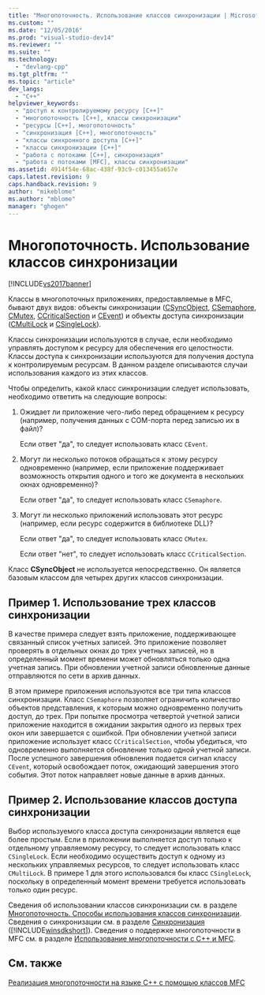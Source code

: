 ```yaml
---
title: "Многопоточность. Использование классов синхронизации | Microsoft Docs"
ms.custom: ""
ms.date: "12/05/2016"
ms.prod: "visual-studio-dev14"
ms.reviewer: ""
ms.suite: ""
ms.technology: 
  - "devlang-cpp"
ms.tgt_pltfrm: ""
ms.topic: "article"
dev_langs: 
  - "C++"
helpviewer_keywords: 
  - "доступ к контролируемому ресурсу [C++]"
  - "многопоточность [C++], классы синхронизации"
  - "ресурсы [C++], многопоточность"
  - "синхронизация [C++], многопоточность"
  - "классы синхронного доступа [C++]"
  - "классы синхронизации [C++]"
  - "работа с потоками [C++], синхронизация"
  - "работа с потоками [MFC], классы синхронизации"
ms.assetid: 4914f54e-68ac-438f-93c9-c013455a657e
caps.latest.revision: 9
caps.handback.revision: 9
author: "mikeblome"
ms.author: "mblome"
manager: "ghogen"
---
```

# Многопоточность. Использование классов синхронизации
[!INCLUDE[vs2017banner](../../assembler/inline/includes/vs2017banner.md)]

Классы в многопоточных приложениях, предоставляемые в MFC, бывают двух видов: объекты синхронизации \([CSyncObject](../../mfc/reference/csyncobject-class.md), [CSemaphore](../../mfc/reference/csemaphore-class.md), [CMutex](../../mfc/reference/cmutex-class.md), [CCriticalSection](../Topic/CCriticalSection%20Class.md) и [CEvent](../../mfc/reference/cevent-class.md)\) и объекты доступа синхронизации \([CMultiLock](../../mfc/reference/cmultilock-class.md) и [CSingleLock](../../mfc/reference/csinglelock-class.md)\).  
  
 Классы синхронизации используются в случае, если необходимо управлять доступом к ресурсу для обеспечения его целостности.  Классы доступа к синхронизации используются для получения доступа к контролируемым ресурсам.  В данном разделе описываются случаи использования каждого из этих классов.  
  
 Чтобы определить, какой класс синхронизации следует использовать, необходимо ответить на следующие вопросы:  
  
1.  Ожидает ли приложение чего\-либо перед обращением к ресурсу \(например, получения данных с COM\-порта перед записью их в файл\)?  
  
     Если ответ "да", то следует использовать класс `CEvent`.  
  
2.  Могут ли несколько потоков обращаться к этому ресурсу одновременно \(например, если приложение поддерживает возможность открытия одного и того же документа в нескольких окнах одновременно\)?  
  
     Если ответ "да", то следует использовать класс `CSemaphore`.  
  
3.  Могут ли несколько приложений использовать этот ресурс \(например, если ресурс содержится в библиотеке DLL\)?  
  
     Если ответ "да", то следует использовать класс `CMutex`.  
  
     Если ответ "нет", то следует использовать класс `CCriticalSection`.  
  
 Класс **CSyncObject** не используется непосредственно.  Он является базовым классом для четырех других классов синхронизации.  
  
## Пример 1. Использование трех классов синхронизации  
 В качестве примера следует взять приложение, поддерживающее связанный список учетных записей.  Это приложение позволяет проверять в отдельных окнах до трех учетных записей, но в определенный момент времени может обновляться только одна учетная запись.  При обновлении учетной записи обновленные данные отправляются по сети в архив данных.  
  
 В этом примере приложения используются все три типа классов синхронизации.  Класс `CSemaphore` позволяет ограничить количество объектов представления, к которым можно одновременно получить доступ, до трех.  При попытке просмотра четвертой учетной записи приложение находится в ожидании закрытия одного из первых трех окон или завершается с ошибкой.  При обновлении учетной записи приложение использует класс `CCriticalSection`, чтобы убедиться, что одновременно выполняется обновление только одной учетной записи.  После успешного завершения обновления подается сигнал классу `CEvent`, который освобождает поток, ожидающий завершения этого события.  Этот поток направляет новые данные в архив данных.  
  
## Пример 2. Использование классов доступа синхронизации  
 Выбор используемого класса доступа синхронизации является еще более простым.  Если в приложении выполняется доступ только к отдельному управляемому ресурсу, то следует использовать класс `CSingleLock`.  Если необходимо осуществить доступ к одному из нескольких управляемых ресурсов, то следует использовать класс `CMultiLock`.  В примере 1 для этого использовался бы класс `CSingleLock`, поскольку в определенный момент времени требуется использовать только один ресурс.  
  
 Сведения об использовании классов синхронизации см. в разделе [Многопоточность. Способы использования классов синхронизации](../../parallel/multithreading-how-to-use-the-synchronization-classes.md).  Сведения о синхронизации см. в разделе [Синхронизация](http://msdn.microsoft.com/library/windows/desktop/ms686353) \([!INCLUDE[winsdkshort](../../atl/reference/includes/winsdkshort_md.md)]\).  Сведения о поддержке многопоточности в MFC см. в разделе [Использование многопоточности с C\+\+ и MFC](../../parallel/multithreading-with-cpp-and-mfc.md).  
  
## См. также  
 [Реализация многопоточности на языке C\+\+ с помощью классов MFC](../../parallel/multithreading-with-cpp-and-mfc.md)